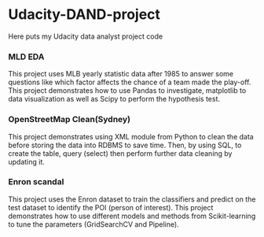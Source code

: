 # Udacity-DAND-project
Here puts my Udacity data analyst project code
### MLD EDA
This project uses MLB yearly statistic data after 1985 to answer some questions like which factor affects the chance of a team made the play-off. This project demonstrates how to use Pandas to investigate, matplotlib to data visualization as well as Scipy to perform the hypothesis test.
### OpenStreetMap Clean(Sydney)
This project demonstrates using XML module from Python to clean the data before storing the data into RDBMS to save time. Then, by using SQL, to create the table, query (select) then perform further data cleaning by updating it.
### Enron scandal
This project uses the Enron dataset to train the classifiers and predict on the test dataset to identify the POI (person of interest). This project demonstrates how to use different models and methods from Scikit-learning to tune the parameters (GridSearchCV and Pipeline). 
